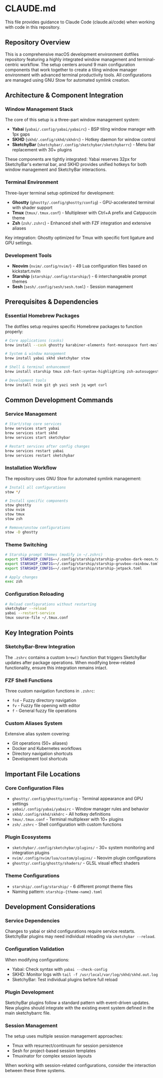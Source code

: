# CLAUDE.md

This file provides guidance to Claude Code (claude.ai/code) when working with code in this repository.

## Repository Overview

This is a comprehensive macOS development environment dotfiles repository featuring a highly integrated window management and terminal-centric workflow. The setup centers around 9 main configuration components that work together to create a tiling window manager environment with advanced terminal productivity tools. All configurations are managed using GNU Stow for automated symlink creation.

## Architecture & Component Integration

### Window Management Stack
The core of this setup is a three-part window management system:
- **Yabai** (`yabai/.config/yabai/yabairc`) - BSP tiling window manager with 1px gaps
- **SKHD** (`skhd/.config/skhd/skhdrc`) - Hotkey daemon for window control
- **SketchyBar** (`sketchybar/.config/sketchybar/sketchybarrc`) - Menu bar replacement with 30+ plugins

These components are tightly integrated: Yabai reserves 32px for SketchyBar's external bar, and SKHD provides unified hotkeys for both window management and SketchyBar interactions.

### Terminal Environment
Three-layer terminal setup optimized for development:
- **Ghostty** (`ghostty/.config/ghostty/config`) - GPU-accelerated terminal with shader support
- **Tmux** (`tmux/.tmux.conf`) - Multiplexer with Ctrl+A prefix and Catppuccin theme
- **Zsh** (`zsh/.zshrc`) - Enhanced shell with FZF integration and extensive aliases

Key integration: Ghostty optimized for Tmux with specific font ligature and GPU settings.

### Development Tools
- **Neovim** (`nvim/.config/nvim/`) - 49 Lua configuration files based on kickstart.nvim
- **Starship** (`starship/.config/starship/`) - 6 interchangeable prompt themes
- **Sesh** (`sesh/.config/sesh/sesh.toml`) - Session management

## Prerequisites & Dependencies

### Essential Homebrew Packages
The dotfiles setup requires specific Homebrew packages to function properly:

```bash
# Core applications (casks)
brew install --cask ghostty karabiner-elements font-monaspace font-meslo-lg-nerd-font

# System & window management
brew install yabai skhd sketchybar stow

# Shell & terminal enhancement  
brew install starship tmux zsh-fast-syntax-highlighting zsh-autosuggestions fzf fd bat eza zoxide ripgrep

# Development tools
brew install nvim git gh yazi sesh jq wget curl
```

## Common Development Commands

### Service Management
```bash
# Start/stop core services
brew services start yabai
brew services start skhd
brew services start sketchybar

# Restart services after config changes
brew services restart yabai
brew services restart sketchybar
```

### Installation Workflow
The repository uses GNU Stow for automated symlink management:
```bash
# Install all configurations
stow */

# Install specific components
stow ghostty
stow nvim
stow tmux
stow zsh

# Remove/unstow configurations
stow -D ghostty
```

### Theme Switching
```bash
# Starship prompt themes (modify in ~/.zshrc)
export STARSHIP_CONFIG=~/.config/starship/starship-gruvbox-dark-neon.toml
export STARSHIP_CONFIG=~/.config/starship/starship-gruvbox-rainbow.toml
export STARSHIP_CONFIG=~/.config/starship/starship-jetpack.toml

# Apply changes
exec zsh
```

### Configuration Reloading
```bash
# Reload configurations without restarting
sketchybar --reload
yabai --restart-service
tmux source-file ~/.tmux.conf
```

## Key Integration Points

### SketchyBar-Brew Integration
The `.zshrc` contains a custom `brew()` function that triggers SketchyBar updates after package operations. When modifying brew-related functionality, ensure this integration remains intact.

### FZF Shell Functions
Three custom navigation functions in `.zshrc`:
- `fcd` - Fuzzy directory navigation
- `fv` - Fuzzy file opening with editor
- `f` - General fuzzy file operations

### Custom Aliases System
Extensive alias system covering:
- Git operations (50+ aliases)
- Docker and Kubernetes workflows
- Directory navigation shortcuts
- Development tool shortcuts

## Important File Locations

### Core Configuration Files
- `ghostty/.config/ghostty/config` - Terminal appearance and GPU settings
- `yabai/.config/yabai/yabairc` - Window manager rules and behavior
- `skhd/.config/skhd/skhdrc` - All hotkey definitions
- `tmux/.tmux.conf` - Terminal multiplexer with 10+ plugins
- `zsh/.zshrc` - Shell configuration with custom functions

### Plugin Ecosystems
- `sketchybar/.config/sketchybar/plugins/` - 30+ system monitoring and integration plugins
- `nvim/.config/nvim/lua/custom/plugins/` - Neovim plugin configurations
- `ghostty/.config/ghostty/shaders/` - GLSL visual effect shaders

### Theme Configurations
- `starship/.config/starship/` - 6 different prompt theme files
- Naming pattern: `starship-{theme-name}.toml`

## Development Considerations

### Service Dependencies
Changes to yabai or skhd configurations require service restarts. SketchyBar plugins may need individual reloading via `sketchybar --reload`.

### Configuration Validation
When modifying configurations:
- Yabai: Check syntax with `yabai --check-config`
- SKHD: Monitor logs with `tail -f /usr/local/var/log/skhd/skhd.out.log`
- SketchyBar: Test individual plugins before full reload

### Plugin Development
SketchyBar plugins follow a standard pattern with event-driven updates. New plugins should integrate with the existing event system defined in the main sketchybarrc file.

### Session Management
The setup uses multiple session management approaches:
- Tmux with resurrect/continuum for session persistence
- Sesh for project-based session templates
- Tmuxinator for complex session layouts

When working with session-related configurations, consider the interaction between these three systems.